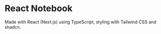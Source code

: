 # React Notebook

Made with React (Next.js) using TypeScript, styling with Tailwind CSS and shadcn.
